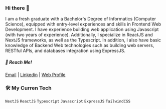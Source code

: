 ### Hi there 👋
I am a fresh graduate with a Bachelor's Degree of Informatics (Computer Science), equipped with entry-level experiences and skills in Frontend Web Development. I have experience building web application using Javascript (with two years of experience). Additionally, I specialize in ReactJS and NextJS frameworks, as well as the Typescript. In addition, I also have basic knowledge of Backend Web technologies such as building web servers, RESTful APIs, and databases integration using ExpressJS.

##### 🔗 Reach Me!
[Email](mailto:adiradya140@gmail.com) | [Linkedin](https://www.linkedin.com/in/radyaadi/) | [Web Profile](https://radya-profile.netlify.app/)

### 🛠 My Curren Tech
`NextJS` `ReactJS` `Typescript` `Javascript` `ExpressJS` `TailwindCSS`
